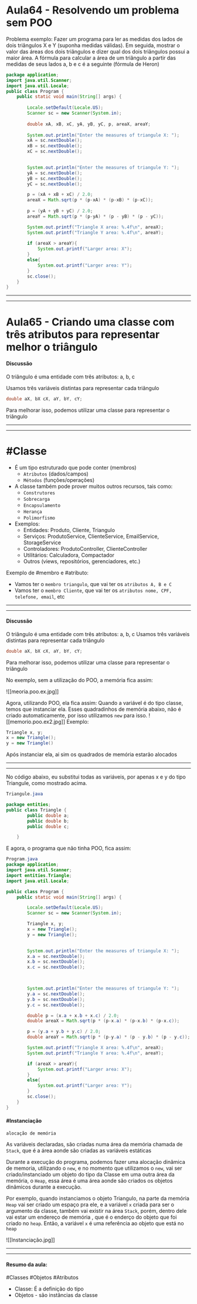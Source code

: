 # Aula64 - Resolvendo um problema sem POO

Problema exemplo:
Fazer um programa para ler as medidas dos lados de dois triângulos X e Y (suponha medidas válidas). Em seguida, mostrar o valor das áreas dos dois triângulos e dizer qual dos dois triângulos possui a maior área. A fórmula para calcular a área de um triângulo a partir das medidas de seus lados a, b e c é a seguinte (fórmula de Heron)

```java
package application;
import java.util.Scanner;
import java.util.Locale;
public class Program {
    public static void main(String[] args) {
        
        Locale.setDefault(Locale.US);
        Scanner sc = new Scanner(System.in);
        
        double xA, xB, xC, yA, yB, yC, p, areaX, areaY;
        
        System.out.println("Enter the measures of triangule X: ");
        xA = sc.nextDouble();
        xB = sc.nextDouble();
        xC = sc.nextDouble();

  
        System.out.println("Enter the measures of triangule Y: ");
        yA = sc.nextDouble();
        yB = sc.nextDouble();
        yC = sc.nextDouble();

        p = (xA + xB + xC) / 2.0;
        areaX = Math.sqrt(p * (p-xA) * (p-xB) * (p-xC));
        
        p = (yA + yB + yC) / 2.0;
        areaY = Math.sqrt(p * (p-yA) * (p - yB) * (p - yC));

        System.out.printf("Triangle X area: %.4f\n", areaX);
        System.out.printf("Triangle Y area: %.4f\n", areaY);
        
        if (areaX > areaY){
            System.out.printf("Larger area: X");
        }
        else{
            System.out.printf("Larger area: Y");
        }
        sc.close();
    }
}
```
---
---
# Aula65 - Criando uma classe com três atributos para representar melhor o triângulo


#### Discussão
O triângulo é uma entidade com três atributos: a, b, c

Usamos três variáveis distintas para representar cada triângulo

```java
double aX, bX cX, aY, bY, cY;
```
Para melhorar isso, podemos utilizar uma classe para representar o triângulo

---
---
# #Classe

- É um tipo estruturado que pode conter (membros)
	- `Atributos` (dados/campos)
	- `Métodos` (funções/operações)
- A classe também pode prover muitos outros recursos, tais como:
	- `Construtores`
	- `Sobrecarga`
	- `Encapsulamento`
	- `Herança`
	- `Polimorfismo`
- Exemplos:
	- Entidades: Produto, Cliente, Triangulo
	- Serviços: ProdutoService, ClienteService, EmailService, StorageService
	- Controladores: ProdutoController, ClienteController
	- Utilitários: Calculadora, Compactador
	- Outros (views, repositórios, gerenciadores, etc.)


Exemplo de #membro e #atributo:
- Vamos ter o `membro triangulo`,  que vai ter os `atributos A, B e C`
- Vamos ter o `membro Cliente`, que vai ter os `atributos nome, CPF, telefone, email`, etc

---
---

#### Discussão
O triângulo é uma entidade com três atributos: a, b, c
Usamos três variáveis distintas para representar cada triângulo
```java
double aX, bX cX, aY, bY, cY;
```
Para melhorar isso, podemos utilizar uma classe para representar o triângulo

No exemplo, sem a utilização do POO, a memória fica assim:

![[meoria.poo.ex.jpg]]




Agora, utilizando POO, ela fica assim:
Quando a variável é do tipo classe, temos que instanciar ela.
Esses quadradinhos de memória abaixo, não é criado automaticamente, por isso utilizamos `new` para isso.
![[memorio.poo.ex2.jpg]]
Exemplo: 
```java
Triangle x, y;
x = new Triangle(); 
y = new Triangle()
```
Após instanciar ela, ai sim os quadrados de memória estarão alocados

---
---
No código abaixo, eu substitui todas as variáveis, por apenas x e y do tipo Triangule, como mostrado acima.
```java
Triangule.java

package entities;
public class Triangle {
        public double a;
        public double b;
        public double c;

    }
```

E agora, o programa que não tinha POO, fica assim:
```java
Program.java
package application;
import java.util.Scanner;
import entities.Triangle;
import java.util.Locale;

public class Program {
    public static void main(String[] args) {

        Locale.setDefault(Locale.US);
        Scanner sc = new Scanner(System.in);

        Triangle x, y;
        x = new Triangle();
        y = new Triangle();

  
        System.out.println("Enter the measures of triangule X: ");
        x.a = sc.nextDouble();
        x.b = sc.nextDouble();
        x.c = sc.nextDouble();

  

        System.out.println("Enter the measures of triangule Y: ");
        y.a = sc.nextDouble();
        y.b = sc.nextDouble();
        y.c = sc.nextDouble();

        double p = (x.a + x.b + x.c) / 2.0;
        double areaX = Math.sqrt(p * (p-x.a) * (p-x.b) * (p-x.c));

        p = (y.a + y.b + y.c) / 2.0;
        double areaY = Math.sqrt(p * (p-y.a) * (p - y.b) * (p - y.c));

        System.out.printf("Triangle X area: %.4f\n", areaX);
        System.out.printf("Triangle Y area: %.4f\n", areaY);

        if (areaX > areaY){
            System.out.printf("Larger area: X");
        }
        else{
            System.out.printf("Larger area: Y");
        }
        sc.close();
    }
}
```

#### #Instanciação
`alocação de memória`

As variáveis declaradas, são criadas numa área da memória chamada de `Stack`, que é a área aonde são criadas as variáveis estáticas 

Durante a execução do programa, podemos fazer uma alocação dinâmica de memoria, utilizando o `new`, e no momento que utilizamos o `new`, vai ser criado/instanciado um objeto do tipo da Classe em uma outra área da memória, o `Heap`, essa área é uma área aonde são criados os objetos dinâmicos  durante a execução.

Por exemplo, quando instanciamos o objeto Triangulo, na parte da memória `Heap` vai ser criado um espaço pra ele, e a variável `x` criada para ser o argumento da classe, também vai existir na área `Stack`, porém, dentro dele vai estar um endereço de memória , que é o enderço do objeto que foi criado no `heap`.
Então, a variável `x` é uma referência ao objeto que está no `heap` 

![[Instanciação.jpg]]

---
---
#### Resumo da aula:

#Classes #Objetos #Atributos
- Classe: É a definição do tipo
- Objetos - são instâncias da classe
